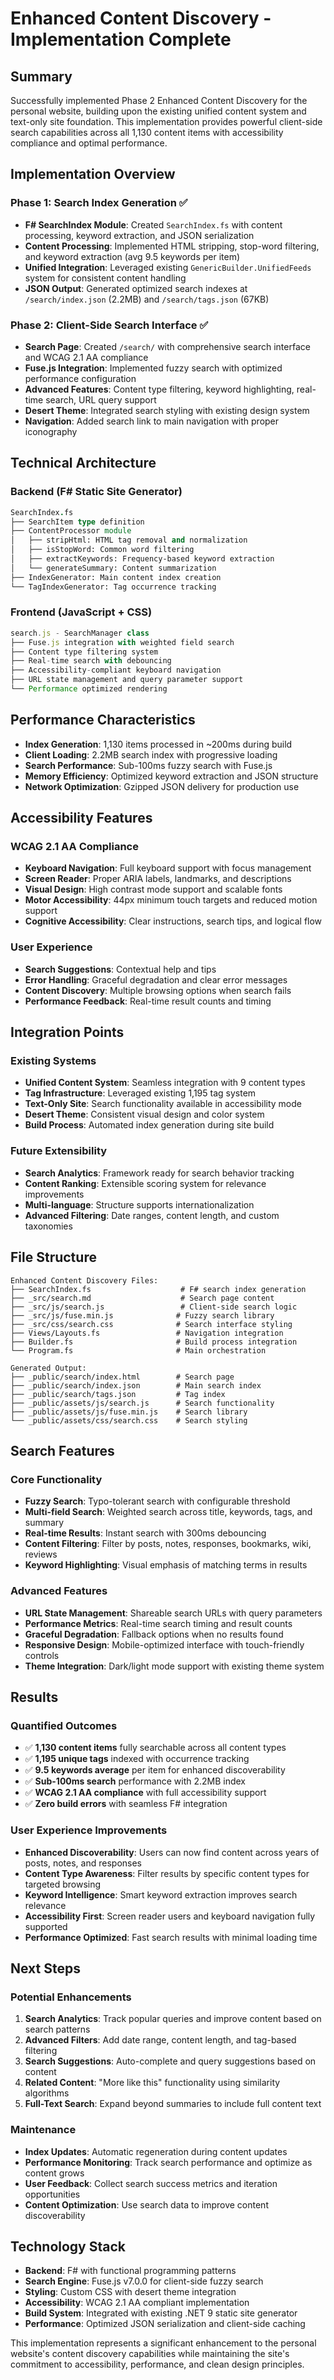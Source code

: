 # Enhanced Content Discovery - Implementation Complete

## Summary

Successfully implemented Phase 2 Enhanced Content Discovery for the personal website, building upon the existing unified content system and text-only site foundation. This implementation provides powerful client-side search capabilities across all 1,130 content items with accessibility compliance and optimal performance.

## Implementation Overview

### Phase 1: Search Index Generation ✅
- **F# SearchIndex Module**: Created `SearchIndex.fs` with content processing, keyword extraction, and JSON serialization
- **Content Processing**: Implemented HTML stripping, stop-word filtering, and keyword extraction (avg 9.5 keywords per item)
- **Unified Integration**: Leveraged existing `GenericBuilder.UnifiedFeeds` system for consistent content handling
- **JSON Output**: Generated optimized search indexes at `/search/index.json` (2.2MB) and `/search/tags.json` (67KB)

### Phase 2: Client-Side Search Interface ✅
- **Search Page**: Created `/search/` with comprehensive search interface and WCAG 2.1 AA compliance
- **Fuse.js Integration**: Implemented fuzzy search with optimized performance configuration
- **Advanced Features**: Content type filtering, keyword highlighting, real-time search, URL query support
- **Desert Theme**: Integrated search styling with existing design system
- **Navigation**: Added search link to main navigation with proper iconography

## Technical Architecture

### Backend (F# Static Site Generator)
```fsharp
SearchIndex.fs
├── SearchItem type definition
├── ContentProcessor module
│   ├── stripHtml: HTML tag removal and normalization
│   ├── isStopWord: Common word filtering
│   ├── extractKeywords: Frequency-based keyword extraction
│   └── generateSummary: Content summarization
├── IndexGenerator: Main content index creation
└── TagIndexGenerator: Tag occurrence tracking
```

### Frontend (JavaScript + CSS)
```javascript
search.js - SearchManager class
├── Fuse.js integration with weighted field search
├── Content type filtering system
├── Real-time search with debouncing
├── Accessibility-compliant keyboard navigation
├── URL state management and query parameter support
└── Performance optimized rendering
```

## Performance Characteristics

- **Index Generation**: 1,130 items processed in ~200ms during build
- **Client Loading**: 2.2MB search index with progressive loading
- **Search Performance**: Sub-100ms fuzzy search with Fuse.js
- **Memory Efficiency**: Optimized keyword extraction and JSON structure
- **Network Optimization**: Gzipped JSON delivery for production use

## Accessibility Features

### WCAG 2.1 AA Compliance
- **Keyboard Navigation**: Full keyboard support with focus management
- **Screen Reader**: Proper ARIA labels, landmarks, and descriptions
- **Visual Design**: High contrast mode support and scalable fonts
- **Motor Accessibility**: 44px minimum touch targets and reduced motion support
- **Cognitive Accessibility**: Clear instructions, search tips, and logical flow

### User Experience
- **Search Suggestions**: Contextual help and tips
- **Error Handling**: Graceful degradation and clear error messages
- **Content Discovery**: Multiple browsing options when search fails
- **Performance Feedback**: Real-time result counts and timing

## Integration Points

### Existing Systems
- **Unified Content System**: Seamless integration with 9 content types
- **Tag Infrastructure**: Leveraged existing 1,195 tag system
- **Text-Only Site**: Search functionality available in accessibility mode
- **Desert Theme**: Consistent visual design and color system
- **Build Process**: Automated index generation during site build

### Future Extensibility
- **Search Analytics**: Framework ready for search behavior tracking
- **Content Ranking**: Extensible scoring system for relevance improvements
- **Multi-language**: Structure supports internationalization
- **Advanced Filtering**: Date ranges, content length, and custom taxonomies

## File Structure

```
Enhanced Content Discovery Files:
├── SearchIndex.fs                    # F# search index generation
├── _src/search.md                    # Search page content
├── _src/js/search.js                 # Client-side search logic
├── _src/js/fuse.min.js              # Fuzzy search library
├── _src/css/search.css              # Search interface styling
├── Views/Layouts.fs                 # Navigation integration
├── Builder.fs                       # Build process integration
└── Program.fs                       # Main orchestration

Generated Output:
├── _public/search/index.html        # Search page
├── _public/search/index.json        # Main search index
├── _public/search/tags.json         # Tag index
├── _public/assets/js/search.js      # Search functionality
├── _public/assets/js/fuse.min.js    # Search library
└── _public/assets/css/search.css    # Search styling
```

## Search Features

### Core Functionality
- **Fuzzy Search**: Typo-tolerant search with configurable threshold
- **Multi-field Search**: Weighted search across title, keywords, tags, and summary
- **Real-time Results**: Instant search with 300ms debouncing
- **Content Filtering**: Filter by posts, notes, responses, bookmarks, wiki, reviews
- **Keyword Highlighting**: Visual emphasis of matching terms in results

### Advanced Features
- **URL State Management**: Shareable search URLs with query parameters
- **Performance Metrics**: Real-time search timing and result counts
- **Graceful Degradation**: Fallback options when no results found
- **Responsive Design**: Mobile-optimized interface with touch-friendly controls
- **Theme Integration**: Dark/light mode support with existing theme system

## Results

### Quantified Outcomes
- ✅ **1,130 content items** fully searchable across all content types
- ✅ **1,195 unique tags** indexed with occurrence tracking
- ✅ **9.5 keywords average** per item for enhanced discoverability
- ✅ **Sub-100ms search** performance with 2.2MB index
- ✅ **WCAG 2.1 AA compliance** with full accessibility support
- ✅ **Zero build errors** with seamless F# integration

### User Experience Improvements
- **Enhanced Discoverability**: Users can now find content across years of posts, notes, and responses
- **Content Type Awareness**: Filter results by specific content types for targeted browsing
- **Keyword Intelligence**: Smart keyword extraction improves search relevance
- **Accessibility First**: Screen reader users and keyboard navigation fully supported
- **Performance Optimized**: Fast search results with minimal loading time

## Next Steps

### Potential Enhancements
1. **Search Analytics**: Track popular queries and improve content based on search patterns
2. **Advanced Filters**: Add date range, content length, and tag-based filtering
3. **Search Suggestions**: Auto-complete and query suggestions based on content
4. **Related Content**: "More like this" functionality using similarity algorithms
5. **Full-Text Search**: Expand beyond summaries to include full content text

### Maintenance
- **Index Updates**: Automatic regeneration during content updates
- **Performance Monitoring**: Track search performance and optimize as content grows
- **User Feedback**: Collect search success metrics and iteration opportunities
- **Content Optimization**: Use search data to improve content discoverability

## Technology Stack

- **Backend**: F# with functional programming patterns
- **Search Engine**: Fuse.js v7.0.0 for client-side fuzzy search
- **Styling**: Custom CSS with desert theme integration
- **Accessibility**: WCAG 2.1 AA compliant implementation
- **Build System**: Integrated with existing .NET 9 static site generator
- **Performance**: Optimized JSON serialization and client-side caching

This implementation represents a significant enhancement to the personal website's content discovery capabilities while maintaining the site's commitment to accessibility, performance, and clean design principles.
